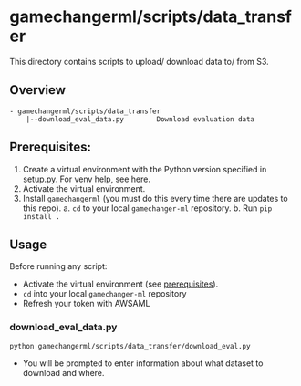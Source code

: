 # gamechangerml/scripts/data_transfer

This directory contains scripts to upload/ download data to/ from S3.


## Overview

```
- gamechangerml/scripts/data_transfer
    |--download_eval_data.py        Download evaluation data
```


## Prerequisites:
1. Create a virtual environment with the Python version specified in [setup.py](../../../setup.py). For venv help, see [here](../../../docs/VENV.md).
2. Activate the virtual environment.
3. Install `gamechangerml` (you must do this every time there are updates to this repo).
    a. `cd` to your local `gamechanger-ml` repository.
    b. Run `pip install .`

## Usage
Before running any script:
- Activate the virtual environment (see [prerequisites](#prerequisites)).
- `cd` into your local `gamechanger-ml` repository
- Refresh your token with AWSAML

### download_eval_data.py
```
python gamechangerml/scripts/data_transfer/download_eval.py
```
- You will be prompted to enter information about what dataset to download and where.


